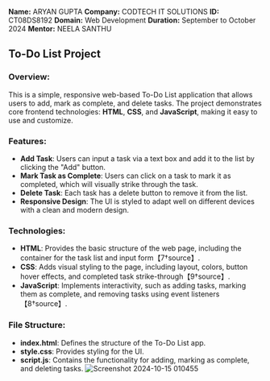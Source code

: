 **Name:** ARYAN GUPTA
**Company:** CODTECH IT SOLUTIONS
**ID:** CT08DS8192
**Domain:** Web Development
**Duration:** September to October 2024
**Mentor:** NEELA SANTHU

## To-Do List Project

### Overview:
This is a simple, responsive web-based To-Do List application that allows users to add, mark as complete, and delete tasks. The project demonstrates core frontend technologies: **HTML**, **CSS**, and **JavaScript**, making it easy to use and customize.

### Features:
- **Add Task**: Users can input a task via a text box and add it to the list by clicking the "Add" button.
- **Mark Task as Complete**: Users can click on a task to mark it as completed, which will visually strike through the task.
- **Delete Task**: Each task has a delete button to remove it from the list.
- **Responsive Design**: The UI is styled to adapt well on different devices with a clean and modern design.

### Technologies:
- **HTML**: Provides the basic structure of the web page, including the container for the task list and input form【7†source】.
- **CSS**: Adds visual styling to the page, including layout, colors, button hover effects, and completed task strike-through【9†source】.
- **JavaScript**: Implements interactivity, such as adding tasks, marking them as complete, and removing tasks using event listeners【8†source】.

### File Structure:
- **index.html**: Defines the structure of the To-Do List app.
- **style.css**: Provides styling for the UI.
- **script.js**: Contains the functionality for adding, marking as complete, and deleting tasks.
![Screenshot 2024-10-15 010455](https://github.com/user-attachments/assets/444d8ead-bbf0-49f9-b67f-9fbb8a6f25cd)
